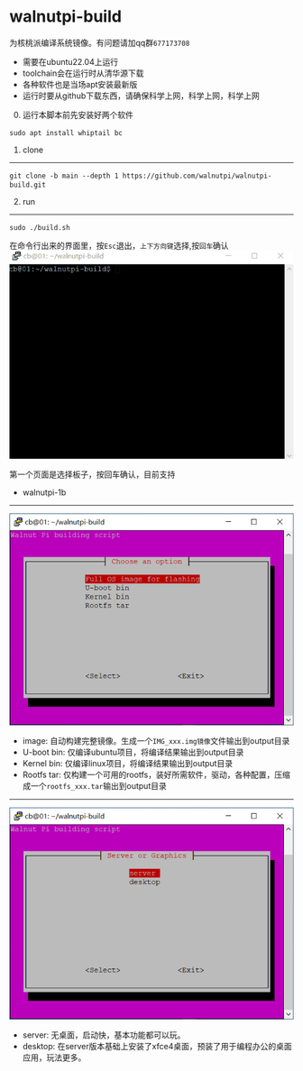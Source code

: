 walnutpi-build
======
为核桃派编译系统镜像。有问题请加qq群`677173708`
- 需要在ubuntu22.04上运行
- toolchain会在运行时从清华源下载
- 各种软件也是当场apt安装最新版
- 运行时要从github下载东西，请确保科学上网，科学上网，科学上网


0. 运行本脚本前先安装好两个软件
```
sudo apt install whiptail bc
```

1. clone
------
```
git clone -b main --depth 1 https://github.com/walnutpi/walnutpi-build.git
```

2. run
------
```
sudo ./build.sh
```
在命令行出来的界面里，按`Esc`退出，`上下方向键`选择,按`回车`确认
![run_build.sh](.pictures/run_build.gif)

第一个页面是选择板子，按回车确认，目前支持
- walnutpi-1b

------
![choose](.pictures/Compilation_Options.png)
- image: 自动构建完整镜像。生成一个`IMG_xxx.img镜像`文件输出到output目录
- U-boot bin: 仅编译ubuntu项目，将编译结果输出到output目录
- Kernel bin: 仅编译linux项目，将编译结果输出到output目录
- Rootfs tar: 仅构建一个可用的rootfs，装好所需软件，驱动，各种配置，压缩成一个`rootfs_xxx.tar`输出到output目录

------
![choose](.pictures/choose_server_desktop.png)
- server: 无桌面，启动快，基本功能都可以玩。
- desktop: 在server版本基础上安装了xfce4桌面，预装了用于编程办公的桌面应用，玩法更多。



